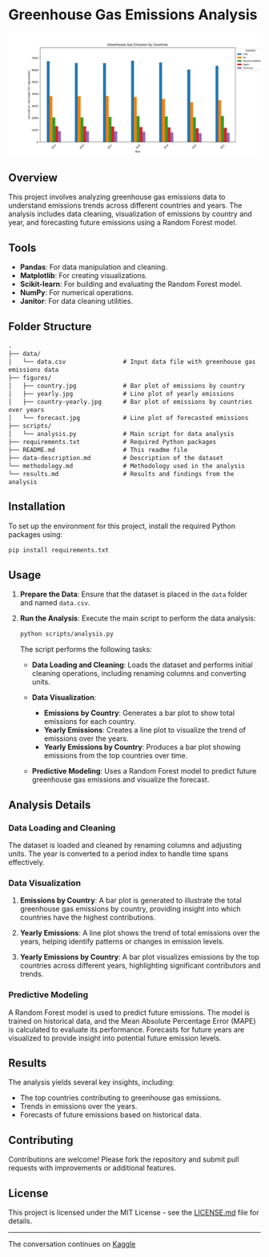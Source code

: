 # Greenhouse Gas Emissions Analysis

<img src='https://github.com/Exploratory-Data-Analyses/greenhouse-gas-emission-analysis/blob/main/figures/extract.jpg'>

## Overview

This project involves analyzing greenhouse gas emissions data to understand emissions trends across different countries 
and years. The analysis includes data cleaning, visualization of emissions by country and year, and forecasting future 
emissions using a Random Forest model.

## Tools

- **Pandas**: For data manipulation and cleaning.
- **Matplotlib**: For creating visualizations.
- **Scikit-learn**: For building and evaluating the Random Forest model.
- **NumPy**: For numerical operations.
- **Janitor**: For data cleaning utilities.

## Folder Structure

```
.
├── data/
│   └── data.csv                # Input data file with greenhouse gas emissions data
├── figures/
│   ├── country.jpg             # Bar plot of emissions by country
│   ├── yearly.jpg              # Line plot of yearly emissions
│   ├── country-yearly.jpg      # Bar plot of emissions by countries over years
│   └── forecast.jpg            # Line plot of forecasted emissions
├── scripts/
│   └── analysis.py             # Main script for data analysis
├── requirements.txt            # Required Python packages
├── README.md                   # This readme file
├── data-description.md         # Description of the dataset
└── methodology.md              # Methodology used in the analysis
└── results.md                  # Results and findings from the analysis
```

## Installation

To set up the environment for this project, install the required Python packages using:

```bash
pip install requirements.txt
```

## Usage
1. **Prepare the Data**: Ensure that the dataset is placed in the `data` folder and named `data.csv`.

2. **Run the Analysis**: Execute the main script to perform the data analysis:

   ```bash
   python scripts/analysis.py
   ```

   The script performs the following tasks:
   
   - **Data Loading and Cleaning**: Loads the dataset and performs initial cleaning operations, including renaming columns 
       and converting units.
   
   - **Data Visualization**:
     - **Emissions by Country**: Generates a bar plot to show total emissions for each country.
     - **Yearly Emissions**: Creates a line plot to visualize the trend of emissions over the years.
     - **Yearly Emissions by Country**: Produces a bar plot showing emissions from the top countries over time.
   
   - **Predictive Modeling**: Uses a Random Forest model to predict future greenhouse gas emissions and visualize the forecast.

## Analysis Details

### Data Loading and Cleaning

The dataset is loaded and cleaned by renaming columns and adjusting units. The year is converted to a period index to 
handle time spans effectively.

### Data Visualization

1. **Emissions by Country**: A bar plot is generated to illustrate the total greenhouse gas emissions by country, 
     providing insight into which countries have the highest contributions.

2. **Yearly Emissions**: A line plot shows the trend of total emissions over the years, helping identify patterns or 
     changes in emission levels.

3. **Yearly Emissions by Country**: A bar plot visualizes emissions by the top countries across different years, 
     highlighting significant contributors and trends.

### Predictive Modeling

A Random Forest model is used to predict future emissions. The model is trained on historical data, and the Mean Absolute 
Percentage Error (MAPE) is calculated to evaluate its performance. Forecasts for future years are visualized to provide 
insight into potential future emission levels.

## Results

The analysis yields several key insights, including:
- The top countries contributing to greenhouse gas emissions.
- Trends in emissions over the years.
- Forecasts of future emissions based on historical data.

## Contributing

Contributions are welcome! Please fork the repository and submit pull requests with improvements or additional features.

## License

This project is licensed under the MIT License - see the [LICENSE.md](LICENSE.md) file for details.

---

The conversation continues on [Kaggle](https://www.kaggle.com/code/mrowurakwarteng/greenhouse-gas-emissions-analysis)
